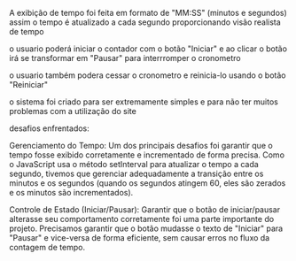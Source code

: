 A exibição de tempo foi feita em formato de "MM:SS" (minutos e segundos) assim o tempo é atualizado a cada segundo proporcionando visão realista de tempo

o usuario poderá iniciar o contador com o botão "Iniciar" e ao clicar o botão irá se transformar em "Pausar" para interrromper o cronometro

o usuario também podera cessar o cronometro e reinicia-lo usando o botão "Reiniciar"

o sistema foi criado para ser extremamente simples e para não ter muitos problemas com a utilização do site 

desafios enfrentados:

Gerenciamento do Tempo:
Um dos principais desafios foi garantir que o tempo fosse exibido corretamente e incrementado de forma precisa. Como o JavaScript usa o método setInterval para atualizar o tempo a cada segundo, tivemos que gerenciar adequadamente a transição entre os minutos e os segundos (quando os segundos atingem 60, eles são zerados e os minutos são incrementados).

Controle de Estado (Iniciar/Pausar):
Garantir que o botão de iniciar/pausar alterasse seu comportamento corretamente foi uma parte importante do projeto. Precisamos garantir que o botão mudasse o texto de "Iniciar" para "Pausar" e vice-versa de forma eficiente, sem causar erros no fluxo da contagem de tempo.

